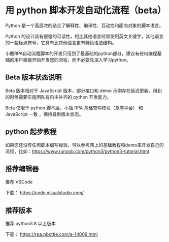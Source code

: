 # 用 python 脚本开发自动化流程（beta）

Python 是一个高层次的结合了解释性、编译性、互动性和面向对象的脚本语言。

Python 的设计具有很强的可读性，相比其他语言经常使用英文关键字，其他语言的一些标点符号，它具有比其他语言更有特色语法结构。

小瓶RPA自动流程脚本的开发只用到了最基础的python部分，建议有任何编程基础的用户直接开始开发您的流程，而不必要先深入学习python。


## Beta 版本状态说明

Beta 版本相对于 JavaScript 版本，部分接口和 demo 示例存在延迟更新，用到的时候需要实施团队有自主补齐的 python 开发能力。

Beta 仅限于 python 脚本层，小瓶 RPA 基础软件模块（基座平台） 和 JavaScript 一致 ，保持最新版本状态。



## python 起步教程

如果您还没有任何脚本编写经验，可以参考网上的基础教程和demo来开发自己的流程，比如：https://www.runoob.com/python3/python3-tutorial.html


## 推荐编辑器

推荐 VSCode 

下载： https://code.visualstudio.com/


## 推荐版本

推荐 python3.8 以上版本

下载： https://rpa.pbottle.com/a-14009.html
